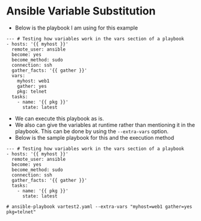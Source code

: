 # Ansible Variable Substitution

- Below is the playbook I am using for this example

```
--- # Testing how variables work in the vars section of a playbook
- hosts: '{{ myhost }}'
  remote_user: ansible
  become: yes
  become_method: sudo
  connection: ssh
  gather_facts: '{{ gather }}'
  vars:
    myhost: web1
    gather: yes
    pkg: telnet
  tasks:
    - name: '{{ pkg }}'
      state: latest
```

- We can execute this playbook as is.
- We also can give the variables at runtime rather than mentioning it in the playbook. This can be done by using the `--extra-vars` option.
- Below is the sample playbook for this and the execution method

```
--- # Testing how variables work in the vars section of a playbook
- hosts: '{{ myhost }}'
  remote_user: ansible
  become: yes
  become_method: sudo
  connection: ssh
  gather_facts: '{{ gather }}'
  tasks:
    - name: '{{ pkg }}'
      state: latest
```

```
# ansible-playbook vartest2.yaml --extra-vars "myhost=web1 gather=yes pkg=telnet"
```
